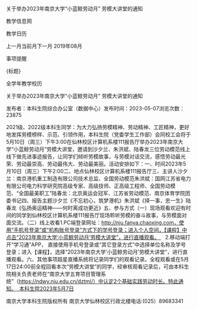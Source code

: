 






关于举办2023年南京大学“小蓝鲸劳动月” 劳模大讲堂的通知






























教学信息网







































教学日历



上一月当前月下一月
2019年08月





事项提醒


{标题}


全学年教学校历
























关于举办2023年南京大学“小蓝鲸劳动月” 劳模大讲堂的通知

发布者：本科生院综合办公室（数据中心）发布时间：2023-05-07浏览次数：23875

2021级、2022级本科生同学：为大力弘扬劳模精神、劳动精神、工匠精神，更好地发挥劳模榜样、示范、引领作用，本科生院（党委学生工作部）会同校工会将于5月10日（周三）下午3:00在仙林校区计算机系楼111报告厅举办2023年南京大学“小蓝鲸劳动月”劳模大讲堂，邀请到沙夕兰、朱洪斌、陆春龙三位劳动模范线上线下做先进事迹报告，让同学们倾听劳模故事，与劳模对话交流，感悟劳动最光荣、劳动最崇高、劳动最伟大、劳动最美丽。活动安排如下：一、时间2023年5月10日（周三）下午2:00二、地点仙林校区计算机系楼111报告厅三、主讲人沙夕兰：南京港机重工制造有限公司技术总监、全国劳动模范朱洪斌：国网江苏省电力有限公司电力科学研究院高级专家、高级技师、正高级工程师、全国劳动模范、“全国最美职工”陆春龙：北京奥运会冠军、江苏省劳动模范、南京体育学院团委书记四、报告主题沙夕兰《不忘初心，筑梦港机》朱洪斌《择一事，忠一生》陆春龙《弘扬奥运精神——何时离成功更近》五、参与方式（一）现场观看欢迎有时间的同学到仙林校区计算机系楼111报告厅现场聆听劳模的奋斗故事，与劳模面对面交流。（二）线上收看1.PC端登录网址：http://nju.fanya.chaoxing.com，使用“手机号登录”或“机构账号登录”方式下的学号登录；进入个人空间，【课程】中点击“2023年南京大学‘小蓝鲸劳动月’劳模大讲堂”，进行直播观看。    2.移动端打开“学习通”APP， 直接使用手机号登录或“其它登录方式”中选择单位名称及学号登录；进入【课程】，选择“2023年南京大学‘小蓝鲸劳动月’劳模大讲堂”，进行直播观看。六、其他事项超星直播系统将记录同学们的观看记录。全程观看或在5月17日24:00前全程回看本次“劳模大讲堂”的同学，经审核观看记录后，可由本科生院相关负责老师在“南京大学五育项目管理系统”（https://ndwy.nju.edu.cn/dztml/）中认定2个基础实践劳动时长。特此通知。  本科生院2023年5月7日

















南京大学本科生院版权所有
南京大学仙林校区行政北楼电话:(025）89683341






















